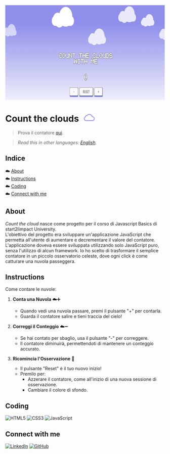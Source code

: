 <img src="/assets/img/counttheclouds_screenshot.png" height="300px" alt="screenshot of the website">

# Count the clouds &nbsp;<img src="/assets/img/icons8-cloud-32.png" height="27px">
> Prova il contatore <a href="https://counttheclouds.netlify.app/">qui</a>.

> *Read this in other languages: [English](README.EN.md).*

## Indice
☁️  [About](#about)<br>
☁️  [Instructions](#instructions)<br>
☁️  [Coding](#coding)<br>
☁️  [Connect with me](#connect-with-me)

## About
*Count the cloud* nasce come progetto per il corso di Javascript Basics di start2Iimpact University.<br>
L'obiettivo del progetto era sviluppare un'applicazione JavaScript che permetta all'utente di aumentare e decrementare il valore del contatore. L'applicazione doveva essere sviluppata utilizzando solo JavaScript puro, senza l'utilizzo di alcun framework. 
Io ho scelto di trasformare il semplice contatore in un piccolo osservatorio celeste, dove ogni click è come catturare una nuvola passeggera.

## Instructions
Come contare le nuvole:

1. **Conta una Nuvola** ☁️➕
   - Quando vedi una nuvola passare, premi il pulsante "+" per contarla.
   - Guarda il contatore salire e tieni traccia del cielo!

2. **Correggi il Conteggio** ☁️➖
   - Se hai contato per sbaglio, usa il pulsante "-" per correggere.
   - Il contatore diminuirà, permettendoti di mantenere un conteggio accurato.

3. **Ricomincia l'Osservazione** 🔄
   - Il pulsante "Reset" è il tuo nuovo inizio!
   - Premilo per:
     - Azzerare il contatore, come all'inizio di una nuova sessione di osservazione.
     - Cambiare il colore di sfondo.

## Coding
![HTML5](https://img.shields.io/badge/html5-%23E34F26.svg?style=for-the-badge&logo=html5&logoColor=white)
![CSS3](https://img.shields.io/badge/css3-%231572B6.svg?style=for-the-badge&logo=css3&logoColor=white)
![JavaScript](https://img.shields.io/badge/javascript-%23323330.svg?style=for-the-badge&logo=javascript&logoColor=%23F7DF1E)

## Connect with me

[![LinkedIn](https://img.shields.io/badge/linkedin-%230077B5.svg?style=for-the-badge&logo=linkedin&logoColor=white)](https://www.linkedin.com/in/elena-scopazzo/)
[![GitHub](https://img.shields.io/badge/github-%23121011.svg?style=for-the-badge&logo=github&logoColor=white)](https://github.com/elena-scopazzo)
